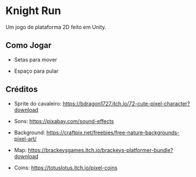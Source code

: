 # Knight Run

Um jogo de plataforma 2D feito em Unity.

## Como Jogar

- Setas para mover

- Espaço para pular

## Créditos

- Sprite do cavaleiro: https://bdragon1727.itch.io/72-cute-pixel-character?download

- Sons: https://pixabay.com/sound-effects

- Background: https://craftpix.net/freebies/free-nature-backgrounds-pixel-art/

- Map: https://brackeysgames.itch.io/brackeys-platformer-bundle?download

- Coins: https://totuslotus.itch.io/pixel-coins
